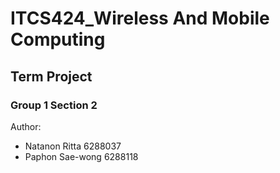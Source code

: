 # ITCS424_Wireless And Mobile Computing
## Term Project

### Group 1 Section 2
Author:
- Natanon Ritta 6288037
- Paphon Sae-wong 6288118